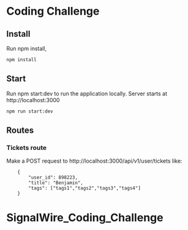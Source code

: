 # Coding Challenge


## Install

Run npm install, 

```bash
npm install
```


## Start

Run npm start:dev to run the application locally. Server starts at http://localhost:3000

```bash
npm run start:dev
```

## Routes

### Tickets route

Make a POST request to http://localhost:3000/api/v1/user/tickets like:

``` 
    {
        "user_id": 898223,
        "title": "Benjamin",
        "tags": ["tags1","tags2","tags3","tags4"]
    } 
```  
# SignalWire_Coding_Challenge
